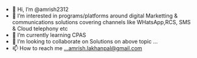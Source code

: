 - 👋 Hi, I’m @amrish2312
- 👀 I’m interested in programs/platforms around digital Marketting & communications solutions covering channels like WHatsApp,RCS, SMS & Cloud telephony etc
- 🌱 I’m currently learning CPAS
- 💞️ I’m looking to collaborate on Solutions on above topic ...
- 📫 How to reach me ...amrish.lakhanpal@gmail.com

<!---
amrish2312/amrish2312 is a ✨ special ✨ repository because its `README.md` (this file) appears on your GitHub profile.
You can click the Preview link to take a look at your changes.
--->
